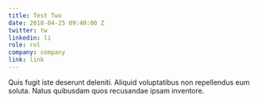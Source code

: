 ```yaml
---
title: Test Two
date: 2018-04-25 09:40:00 Z
twitter: tw
linkedin: li
role: rol
company: company
link: link
---
```


Quis fugit iste deserunt deleniti. Aliquid voluptatibus non repellendus eum soluta. Natus quibusdam quos recusandae ipsam inventore.